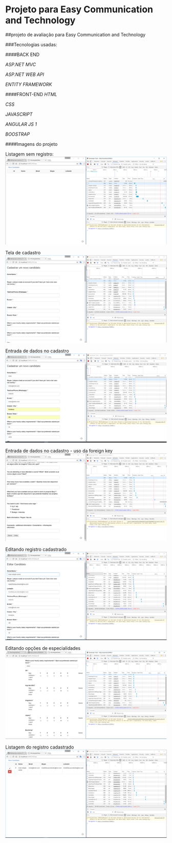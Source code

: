 # Projeto para Easy Communication and Technology

##projeto de avaliação para Easy Communication and Technology

###Tecnologias usadas: 

####BACK END 

*ASP.NET MVC*

*ASP.NET WEB API*

*ENTITY FRAMEWORK*

####FRONT-END
*HTML*

*CSS*

*JAVASCRIPT*

*ANGULAR JS 1*

*BOOSTRAP*




####Imagens do projeto

Listagem sem registro:
![Alt text](/Prints/1.PNG "Listagem sem registro")

Tela de cadastro
![Alt text](/Prints/2.PNG "Tela de cadastro")

Entrada de dados no cadastro
![Alt text](/Prints/3.PNG "Entrada de dados no cadastro")

Entrada de dados no cadastro - uso da foreign key
![Alt text](/Prints/8.PNG "Entrada de dados no cadastro - uso da foreign key")


Editando registro cadastrado
![Alt text](/Prints/6.PNG "Editando registro cadastrado")

Editando opções de especialidades
![Alt text](/Prints/10.PNG "Editando opções de especialidades")

Listagem do registro cadastrado
![Alt text](/Prints/7.PNG "Listagem do registro após a edição")


